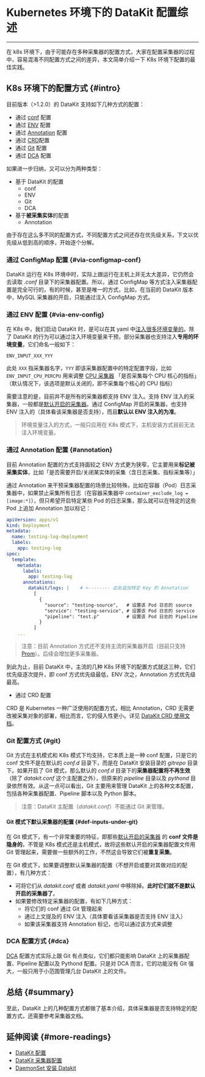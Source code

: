 # Kubernetes 环境下的 DataKit 配置综述
---

在 k8s 环境下，由于可能存在多种采集器的配置方式，大家在配置采集器的过程中，容易混淆不同配置方式之间的差异，本文简单介绍一下 K8s 环境下配置的最佳实践。

## K8s 环境下的配置方式 {#intro}

目前版本（>1.2.0）的 DataKit 支持如下几种方式的配置：

- 通过 [conf](datakit-daemonset-deploy.md#configmap-setting)  配置
- 通过 [ENV](datakit-daemonset-deploy.md#using-k8-env) 配置
- 通过 [Annotation](../integrations/container-log.md#logging-with-annotation-or-label) 配置
- 通过 [CRD](../integrations/kubernetes-crd.md)配置
- 通过 [Git](datakit-conf.md#using-gitrepo) 配置
- 通过 [DCA](dca.md) 配置

如果进一步归纳，又可以分为两种类型：

- 基于 DataKit 的配置
    - conf
    - ENV
    - Git
    - DCA
- 基于**被采集实体**的配置
    - Annotation

由于存在这么多不同的配置方式，不同配置方式之间还存在优先级关系，下文以优先级从低到高的顺序，开始逐个分解。

### 通过 ConfigMap 配置 {#via-configmap-conf}

DataKit 运行在 K8s 环境中时，实际上跟运行在主机上并无太大差异，它仍然会去读取 _.conf_ 目录下的采集器配置。所以，通过 ConfigMap 等方式注入采集器配置是完全可行的，有的时候，甚至是唯一的方式，比如，在当前的 DataKit 版本中，MySQL 采集器的开启，只能通过注入 ConfigMap 方式。

### 通过 ENV 配置 {#via-env-config}

在 K8s 中，我们启动 DataKit 时，是可以在其 yaml 中[注入很多环境变量的](datakit-daemonset-deploy.md#using-k8-env)。除了 DataKit 的行为可以通过注入环境变量来干预，部分采集器也支持注入**专用的环境变量**，它们命名一般如下：

```shell
ENV_INPUT_XXX_YYY
```

此处 `XXX` 指采集器名字，`YYY` 即该采集器配置中的特定配置字段，比如 `ENV_INPUT_CPU_PERCPU` 用来调整 [CPU 采集器](../integrations/cpu.md) 「是否采集每个 CPU 核心的指标」（默认情况下，该选项是默认关闭的，即不采集每个核心的 CPU 指标）

需要注意的是，目前并不是所有的采集器都支持 ENV 注入。支持 ENV 注入的采集器，一般都是[默认开启的采集器](datakit-input-conf.md#default-enabled-inputs)。通过 ConfigMap 开启的采集器，也支持 ENV 注入的（具体看该采集器是否支持），而且**默认以 ENV 注入的为准**。

> 环境变量注入的方式，一般只应用在 K8s 模式下，主机安装方式目前无法注入环境变量。

### 通过 Annotation 配置 {#annotation}

目前 Annotation 配置的方式支持面较之 ENV 方式更为狭窄，它主要用来**标记被采集实体**，比如「是否需要开启/关闭某实体的采集（含日志采集、指标采集等）」

通过 Annotation 来干预采集器配置的场景比较特殊，比如在容器（Pod）日志采集器中，如果禁止采集所有日志（在容器采集器中 `container_exclude_log = [image:*]`），但只希望开启特定某些 Pod 的日志采集，那么就可以在特定的这些 Pod 上追加 Annotation 加以标记：

```yaml
apiVersion: apps/v1
kind: Deployment
metadata:
  name: testing-log-deployment
  labels:
    app: testing-log
spec:
  template:
    metadata:
      labels:
        app: testing-log
      annotations:
        datakit/logs: |    # <-------- 此处追加特定 Key 的 Annotation
          [
            {
              "source": "testing-source",   # 设置该 Pod 日志的 source
              "service": "testing-service", # 设置该 Pod 日志的 service
              "pipeline": "test.p"          # 设置该 Pod 日志的 Pipeline
            }
          ]
    ...
```

> 注意：目前 Annotation 方式还不支持主流的采集器开启（目前只支持 [Prom](../integrations/prom.md)）。后续会增加更多采集器。

到此为止，目前 DataKit 中，主流的几种 K8s 环境下的配置方式就这三种，它们优先级逐次提升，即 conf 方式优先级最低，ENV 次之，Annotation 方式优先级最高。

- 通过 CRD 配置

CRD 是 Kubernetes 一种广泛使用的配置方式，相比 Annotation，CRD 无需更改被采集对象的部署，相比而言，它的侵入性更小。详见 [DataKit CRD 使用文档](../integrations/kubernetes-crd.md)。

### Git 配置方式 {#git}

Git 方式在主机模式和 K8s 模式下均支持，它本质上是一种 conf 配置，只是它的 conf 文件不是在默认的 _conf.d_ 目录下，而是在 DataKit 安装目录的 _gitrepo_ 目录下。如果开启了 Git 模式，那么默认的 _conf.d_ 目录下的**采集器配置将不再生效**（除了 _datakit.conf_ 这个主配置之外），但原来的 _pipeline_ 目录以及 _pythond_ 目录依然有效。从这一点可以看出，Git 主要用来管理 DataKit 上的各种文本配置，包括各种采集器配置、Pipeline 脚本以及 Python 脚本。

> 注意：DataKit 主配置（_datakit.conf_）不能通过 Git 来管理。

#### Git 模式下默认采集器的配置 {#def-inputs-under-git}

在 Git 模式下，有一个非常重要的特征，即那些[默认开启的采集器](datakit-input-conf.md#default-enabled-inputs) 的 **conf 文件是隐身的**，不管是 K8s 模式还是主机模式，故将这些默认开启的采集器配置文件用 Git 管理起来，需要做一些额外的工作，不然这会导致它们被**重复采集**。

在 Git 模式下，如果要调整默认采集器的配置（不想开启或要对其做对应的配置），有几种方式：

- 可将它们从 _datakit.conf_ 或者 _datakit.yaml_ 中移除掉。**此时它们就不是默认开启的采集器了**。
- 如果要修改特定采集器的配置，有如下几种方式：
    - 将它们的 conf 通过 Git 管理起来
    - 通过上文提及的 ENV 注入（具体要看该采集器是否支持 ENV 注入）
    - 如果该采集器支持 Annotation 标记，也可以通过该方式来调整

### DCA 配置方式 {#dca}

[DCA](dca.md) 配置方式实际上跟 Git 有点类似，它们都只能影响 DataKit 上的采集器配置、Pipeline 配置以及 Pythond 配置。只是对 DCA 而言，它的功能没有 Git 强大，一般只用于小范围管理几台 DataKit 上的文件。

## 总结 {#summary}

至此，DataKit 上的几种配置方式都做了基本介绍，具体采集器是否支持特定的配置方式，还需要参考采集器文档。

## 延伸阅读 {#more-readings}

- [DataKit 配置](datakit-conf.md)
- [DataKit 采集器配置](datakit-input-conf.md)
- [DaemonSet 安装 Datakit](datakit-daemonset-deploy.md)
